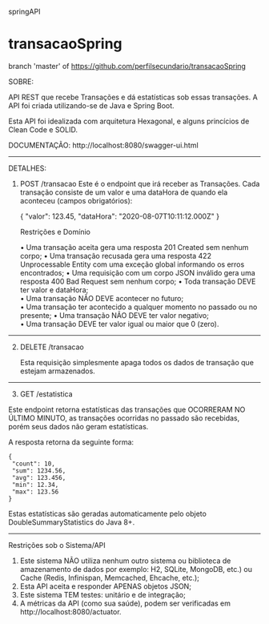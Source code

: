 
springAPI

# transacaoSpring
branch 'master' of https://github.com/perfilsecundario/transacaoSpring






SOBRE:

API REST que recebe Transações e dá estatísticas sob essas transações. A API foi criada utilizando-se de Java e Spring Boot.

Esta API foi idealizada com arquitetura Hexagonal, e alguns princícios de Clean Code e SOLID.
 
DOCUMENTAÇÃO:
http://localhost:8080/swagger-ui.html



__________________________________________________________________________________________________________________________________________________

DETALHES:




1. POST /transacao 
      Este é o endpoint que irá receber as Transações. Cada transação consiste de um valor e  uma dataHora de quando ela aconteceu (campos obrigatórios): 
      
      { 
       "valor": 123.45, 
       "dataHora": "2020-08-07T10:11:12.000Z" 
      } 

      Restrições e Domínio 
      
      • Uma transação aceita gera uma resposta 201 Created sem nenhum corpo; 
      • Uma transação recusada gera uma resposta 422 Unprocessable Entity com uma exceção global informando os erros encontrados;
      • Uma requisição com um corpo JSON inválido gera uma resposta 400 Bad Request sem nenhum corpo;
      • Toda transação DEVE ter valor e dataHora;  
      • Uma transação NÃO DEVE acontecer no futuro;  
      • Uma transação  ter acontecido a qualquer momento no passado ou no presente; 
      • Uma transação NÃO DEVE ter valor negativo;  
      • Uma transação DEVE ter valor igual ou maior que 0 (zero).
      
      
      
___________________________________________________________________________________________________________________________________________________      




2. DELETE /transacao 

      Esta requisição simplesmente apaga todos os dados de transação que estejam armazenados. 
      


___________________________________________________________________________________________________________________________________________________
        
    
    
    
3. GET /estatistica 


Este endpoint retorna estatísticas das transações que OCORRERAM NO ÚLTIMO MINUTO, as transações ocorridas no passado são recebidas, porém seus dados não geram           estatísticas. 

  A resposta retorna da seguinte forma: 
    
    { 
     "count": 10,  
     "sum": 1234.56, 
     "avg": 123.456, 
     "min": 12.34, 
     "max": 123.56 
    } 
    
  Estas estatísticas são geradas automaticamente pelo objeto DoubleSummaryStatistics do Java 8+. 



___________________________________________________________________________________________________________________________________________________



Restrições sob o Sistema/API

   1. Este sistema NÃO utiliza nenhum outro sistema ou biblioteca de amazenamento de dados por exemplo: H2, SQLite, MongoDB, etc.) ou Cache (Redis, Infinispan, Memcached,             Ehcache, etc.);  
   2. Esta API aceita e responder APENAS objetos JSON;  
   3. Este sistema TEM testes: unitário e de integração;  
   4. A métricas da API (como sua saúde), podem ser verificadas em http://localhost:8080/actuator.






